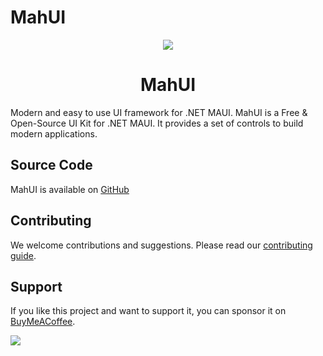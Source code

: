 # MahUI

<div align="center">
<img src=https://i.ibb.co/19ck1Xt/logo.png" />
</div>

<h1 align="center">MahUI</h1>
Modern and easy to use UI framework for .NET MAUI.
MahUI is a Free & Open-Source UI Kit for .NET MAUI. It provides a set of controls to build modern applications.

## Source Code
MahUI is available on [GitHub](https://github.com/mahal-co/MahUI)

## Contributing
We welcome contributions and suggestions. Please read our [contributing guide](https://github.com/mahal-co/MahUI/CONTRIBUTING.md).

## Support
If you like this project and want to support it, you can sponsor it on [BuyMeACoffee](https://www.buymeacoffee.com/isaaholic).

<a href="https://www.buymeacoffee.com/isaaholic"><img src="https://img.buymeacoffee.com/button-api/?text=Buy me a coffee&emoji=&slug=isaaholic&button_colour=87CEEB&font_colour=ffffff&font_family=Lato&outline_colour=000000&coffee_colour=FFDD00" /></a>